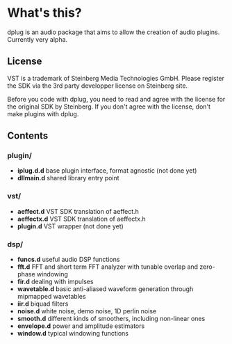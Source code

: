 # What's this?

dplug is an audio package that aims to allow the creation of audio plugins. 
Currently very alpha.


## License

VST is a trademark of Steinberg Media Technologies GmbH. Please register the SDK via the 3rd party developper license on Steinberg site.

Before you code with dplug, you need to read and agree with the license for the original SDK by Steinberg. If you don't agree with the license, don't make plugins with dplug.



## Contents

### plugin/
  * **iplug.d.d** base plugin interface, format agnostic (not done yet)
  * **dllmain.d** shared library entry point

### vst/
  * **aeffect.d** VST SDK translation of aeffect.h
  * **aeffectx.d** VST SDK translation of aeffectx.h
  * **plugin.d** VST wrapper (not done yet)

### dsp/
  * **funcs.d** useful audio DSP functions
  * **fft.d** FFT and short term FFT analyzer with tunable overlap and zero-phase windowing
  * **fir.d** dealing with impulses
  * **wavetable.d** basic anti-aliased waveform generation through mipmapped wavetables
  * **iir.d** biquad filters  
  * **noise.d** white noise, demo noise, 1D perlin noise
  * **smooth.d** different kinds of smoothers, including non-linear ones
  * **envelope.d** power and amplitude estimators
  * **window.d** typical windowing functions
